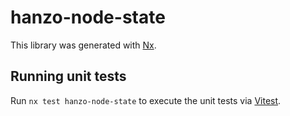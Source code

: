 # hanzo-node-state

This library was generated with [Nx](https://nx.dev).

## Running unit tests

Run `nx test hanzo-node-state` to execute the unit tests via [Vitest](https://vitest.dev/).

